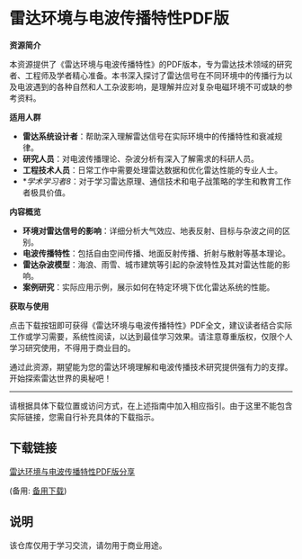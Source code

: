 # 雷达环境与电波传播特性PDF版

**资源简介**

本资源提供了《雷达环境与电波传播特性》的PDF版本，专为雷达技术领域的研究者、工程师及学者精心准备。本书深入探讨了雷达信号在不同环境中的传播行为以及电波遇到的各种自然和人工杂波影响，是理解并应对复杂电磁环境不可或缺的参考资料。

**适用人群**

- **雷达系统设计者**：帮助深入理解雷达信号在实际环境中的传播特性和衰减规律。
- **研究人员**：对电波传播理论、杂波分析有深入了解需求的科研人员。
- **工程技术人员**：日常工作中需要处理雷达数据和优化雷达性能的专业人士。
- **学术学习者8*：对于学习雷达原理、通信技术和电子战策略的学生和教育工作者极具价值。

**内容概览**

- **环境对雷达信号的影响**：详细分析大气效应、地表反射、目标与杂波之间的区别。
- **电波传播特性**：包括自由空间传播、地面反射传播、折射与散射等基本理论。
- **雷达杂波模型**：海浪、雨雪、城市建筑等引起的杂波特性及其对雷达性能的影响。
- **案例研究**：实际应用示例，展示如何在特定环境下优化雷达系统的性能。

**获取与使用**

点击下载按钮即可获得《雷达环境与电波传播特性》PDF全文，建议读者结合实际工作或学习需要，系统性阅读，以达到最佳学习效果。请注意尊重版权，仅限个人学习研究使用，不得用于商业目的。

通过此资源，期望能为您的雷达环境理解和电波传播技术研究提供强有力的支撑。开始探索雷达世界的奥秘吧！

---

请根据具体下载位置或访问方式，在上述指南中加入相应指引。由于这里不能包含实际链接，您需自行补充具体的下载指示。

## 下载链接
[雷达环境与电波传播特性PDF版分享](https://pan.quark.cn/s/7ef311d561c1) 

(备用: [备用下载](https://pan.baidu.com/s/1sFT6RyajvBZXm0CskeiigQ?pwd=1234))

## 说明

该仓库仅用于学习交流，请勿用于商业用途。
